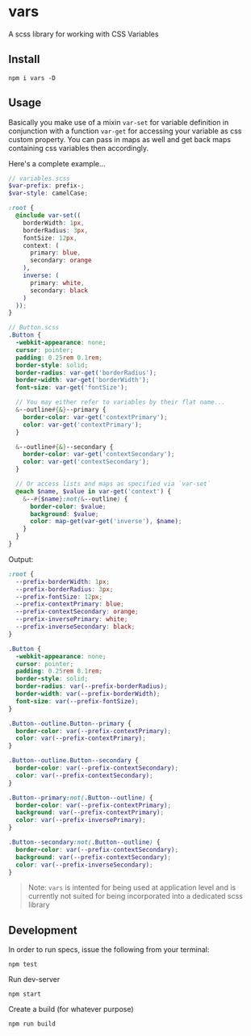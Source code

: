 # vars

A scss library for working with CSS Variables


## Install

```cli
npm i vars -D
```

## Usage

Basically you make use of a mixin `var-set` for variable definition in conjunction with a function `var-get` for accessing your variable as css custom property. You can pass in maps as well and get back maps containing css variables then accordingly.

Here's a complete example...

```scss
// variables.scss
$var-prefix: prefix-;
$var-style: camelCase;

:root {
  @include var-set((
    borderWidth: 1px,
    borderRadius: 3px,
    fontSize: 12px,
    context: (
      primary: blue,
      secondary: orange
    ),
    inverse: (
      primary: white,
      secondary: black
    )
  ));
}
```

```scss
// Button.scss
.Button {
  -webkit-appearance: none;
  cursor: pointer;
  padding: 0.25rem 0.1rem;
  border-style: solid;
  border-radius: var-get('borderRadius');
  border-width: var-get('borderWidth');
  font-size: var-get('fontSize');

  // You may either refer to variables by their flat name...
  &--outline#{&}--primary {
    border-color: var-get('contextPrimary');
    color: var-get('contextPrimary');
  }

  &--outline#{&}--secondary {
    border-color: var-get('contextSecondary');
    color: var-get('contextSecondary');
  }

  // Or access lists and maps as specified via `var-set`
  @each $name, $value in var-get('context') {
    &--#{$name}:not(&--outline) {
      border-color: $value;
      background: $value;
      color: map-get(var-get('inverse'), $name);
    }
  }
}

```

Output:

```css
:root {
  --prefix-borderWidth: 1px;
  --prefix-borderRadius: 3px;
  --prefix-fontSize: 12px;
  --prefix-contextPrimary: blue;
  --prefix-contextSecondary: orange;
  --prefix-inversePrimary: white;
  --prefix-inverseSecondary: black;
}

.Button {
  -webkit-appearance: none;
  cursor: pointer;
  padding: 0.25rem 0.1rem;
  border-style: solid;
  border-radius: var(--prefix-borderRadius);
  border-width: var(--prefix-borderWidth);
  font-size: var(--prefix-fontSize);
}

.Button--outline.Button--primary {
  border-color: var(--prefix-contextPrimary);
  color: var(--prefix-contextPrimary);
}

.Button--outline.Button--secondary {
  border-color: var(--prefix-contextSecondary);
  color: var(--prefix-contextSecondary);
}

.Button--primary:not(.Button--outline) {
  border-color: var(--prefix-contextPrimary);
  background: var(--prefix-contextPrimary);
  color: var(--prefix-inversePrimary);
}

.Button--secondary:not(.Button--outline) {
  border-color: var(--prefix-contextSecondary);
  background: var(--prefix-contextSecondary);
  color: var(--prefix-inverseSecondary);
}
```

> Note: `vars` is intented for being used at application level and is currently not suited for being incorporated into a dedicated scss library

## Development

In order to run specs, issue the following from your terminal:

```cli
npm test
```

Run dev-server

```cli
npm start
```

Create a build (for whatever purpose)

```cli
npm run build
```
